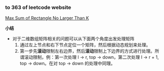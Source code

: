 ### to 363 of leetcode website

[Max Sum of Rectangle No Larger Than K](https://leetcode-cn.com/problems/max-sum-of-rectangle-no-larger-than-k/)

**小结**
- 对于二维数组矩阵相关的问题可以从下面两个角度出发处理矩阵
    1. 通过左上节点和右下节点定位一个矩阵，然后根据动态规划来处理。
    2. 第一步先**滚动**限制左右边界，然后**滚动**限制上下边界的方式进行处理。所谓滚动限制，例：第一次处理 l -> r, top -> down，第二次处理 l -> r + 1, top -> down。在对 top -> down 的处理中同理。
